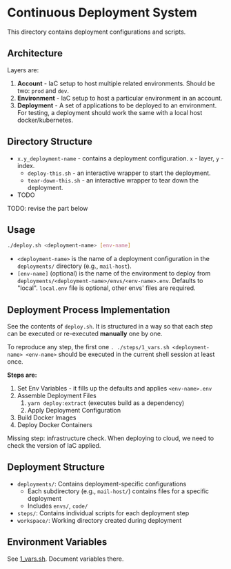 # Continuous Deployment System

This directory contains deployment configurations and scripts.

## Architecture

Layers are:

1. **Account** - IaC setup to host multiple related environments. Should be two: `prod` and `dev`.
2. **Environment** - IaC setup to host a particular environment in an account.
3. **Deployment** - A set of applications to be deployed to an environment.
   For testing, a deployment should work the same with a local host docker/kubernetes.

## Directory Structure

- `x.y_deployment-name` - contains a deployment configuration. `x` - layer, `y` - index.
  - `deploy-this.sh` - an interactive wrapper to start the deployment.
  - `tear-down-this.sh` - an interactive wrapper to tear down the deployment.
- TODO


TODO: revise the part below

## Usage

```bash
./deploy.sh <deployment-name> [env-name]
```

- `<deployment-name>` is the name of a deployment configuration in the `deployments/` directory (e.g., `mail-host`).
- `[env-name]` (optional) is the name of the environment to deploy from `deployments/<deployment-name>/envs/<env-name>.env`. Defaults to "local". `local.env` file is optional, other envs' files are required.

## Deployment Process Implementation

See the contents of `deploy.sh`. It is structured in a way so that each step can be executed or re-executed **manually** one by one.

To reproduce any step, the first one `. ./steps/1_vars.sh <deployment-name> <env-name>` should be executed in the current shell session at least once.

**Steps are:**

1. Set Env Variables - it fills up the defaults and applies `<env-name>.env`
2. Assemble Deployment Files
   1. `yarn deploy:extract` (executes build as a dependency)
   2. Apply Deployment Configuration
3. Build Docker Images
4. Deploy Docker Containers

Missing step: infrastructure check. When deploying to cloud, we need to check the version of IaC applied.

## Deployment Structure

- `deployments/`: Contains deployment-specific configurations
  - Each subdirectory (e.g., `mail-host/`) contains files for a specific deployment
  - Includes `envs/`, `code/`
- `steps/`: Contains individual scripts for each deployment step
- `workspace/`: Working directory created during deployment

## Environment Variables

See [1_vars.sh](./steps/1_vars.sh). Document variables there.
